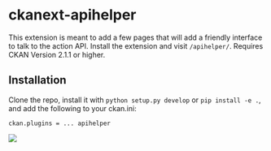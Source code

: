 # ckanext-apihelper

This extension is meant to add a few pages that will add a friendly interface
to talk to the action API. Install the extension and visit `/apihelper/`.
Requires CKAN Version 2.1.1 or higher.

## Installation
Clone the repo, install it with `python setup.py develop` or `pip install -e .`,
and add the following to your ckan.ini:
```
ckan.plugins = ... apihelper
```

![](http://okfnlabs.org/ckanext-apihelper/api-helper.png)
